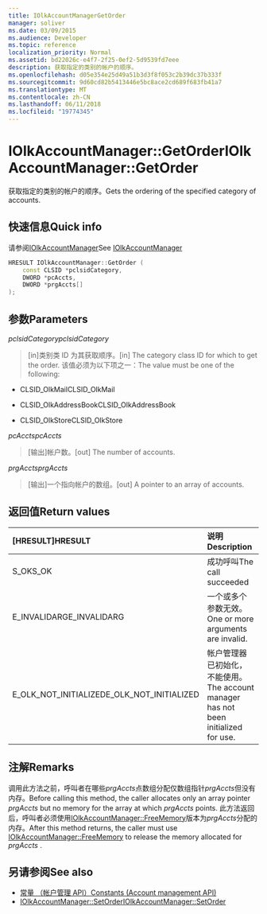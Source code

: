 ```yaml
---
title: IOlkAccountManagerGetOrder
manager: soliver
ms.date: 03/09/2015
ms.audience: Developer
ms.topic: reference
localization_priority: Normal
ms.assetid: bd22026c-e4f7-2f25-0ef2-5d9539fd7eee
description: 获取指定的类别的帐户的顺序。
ms.openlocfilehash: d05e354e25d49a51b3d3f8f053c2b39dc37b333f
ms.sourcegitcommit: 9d60cd82b5413446e5bc8ace2cd689f683fb41a7
ms.translationtype: MT
ms.contentlocale: zh-CN
ms.lasthandoff: 06/11/2018
ms.locfileid: "19774345"
---
```

# <a name="iolkaccountmanagergetorder"></a><span data-ttu-id="6b4ec-103">IOlkAccountManager::GetOrder</span><span class="sxs-lookup"><span data-stu-id="6b4ec-103">IOlkAccountManager::GetOrder</span></span>

<span data-ttu-id="6b4ec-104">获取指定的类别的帐户的顺序。</span><span class="sxs-lookup"><span data-stu-id="6b4ec-104">Gets the ordering of the specified category of accounts.</span></span>
  
## <a name="quick-info"></a><span data-ttu-id="6b4ec-105">快速信息</span><span class="sxs-lookup"><span data-stu-id="6b4ec-105">Quick info</span></span>

<span data-ttu-id="6b4ec-106">请参阅[IOlkAccountManager](iolkaccountmanager.md)</span><span class="sxs-lookup"><span data-stu-id="6b4ec-106">See [IOlkAccountManager](iolkaccountmanager.md)</span></span>
  
```cpp
HRESULT IOlkAccountManager::GetOrder (  
    const CLSID *pclsidCategory, 
    DWORD *pcAccts, 
    DWORD *prgAccts[] 
); 
```

## <a name="parameters"></a><span data-ttu-id="6b4ec-107">参数</span><span class="sxs-lookup"><span data-stu-id="6b4ec-107">Parameters</span></span>

<span data-ttu-id="6b4ec-108">_pclsidCategory_</span><span class="sxs-lookup"><span data-stu-id="6b4ec-108">_pclsidCategory_</span></span>
  
> <span data-ttu-id="6b4ec-109">[in]类别类 ID 为其获取顺序。</span><span class="sxs-lookup"><span data-stu-id="6b4ec-109">[in] The category class ID for which to get the order.</span></span> <span data-ttu-id="6b4ec-110">该值必须为以下项之一：</span><span class="sxs-lookup"><span data-stu-id="6b4ec-110">The value must be one of the following:</span></span>
    
   - <span data-ttu-id="6b4ec-111">CLSID_OlkMail</span><span class="sxs-lookup"><span data-stu-id="6b4ec-111">CLSID_OlkMail</span></span>
    
   - <span data-ttu-id="6b4ec-112">CLSID_OlkAddressBook</span><span class="sxs-lookup"><span data-stu-id="6b4ec-112">CLSID_OlkAddressBook</span></span>
    
   - <span data-ttu-id="6b4ec-113">CLSID_OlkStore</span><span class="sxs-lookup"><span data-stu-id="6b4ec-113">CLSID_OlkStore</span></span>
    
<span data-ttu-id="6b4ec-114">_pcAccts_</span><span class="sxs-lookup"><span data-stu-id="6b4ec-114">_pcAccts_</span></span>
  
>  <span data-ttu-id="6b4ec-115">[输出]帐户数。</span><span class="sxs-lookup"><span data-stu-id="6b4ec-115">[out] The number of accounts.</span></span> 
    
<span data-ttu-id="6b4ec-116">_prgAccts_</span><span class="sxs-lookup"><span data-stu-id="6b4ec-116">_prgAccts_</span></span>
  
> <span data-ttu-id="6b4ec-117">[输出]一个指向帐户的数组。</span><span class="sxs-lookup"><span data-stu-id="6b4ec-117">[out] A pointer to an array of accounts.</span></span>
    
## <a name="return-values"></a><span data-ttu-id="6b4ec-118">返回值</span><span class="sxs-lookup"><span data-stu-id="6b4ec-118">Return values</span></span>

|<span data-ttu-id="6b4ec-119">**[HRESULT]**</span><span class="sxs-lookup"><span data-stu-id="6b4ec-119">**HRESULT**</span></span>|<span data-ttu-id="6b4ec-120">**说明**</span><span class="sxs-lookup"><span data-stu-id="6b4ec-120">**Description**</span></span>|
|:-----|:-----|
|<span data-ttu-id="6b4ec-121">S_OK</span><span class="sxs-lookup"><span data-stu-id="6b4ec-121">S_OK</span></span>  <br/> |<span data-ttu-id="6b4ec-122">成功呼叫</span><span class="sxs-lookup"><span data-stu-id="6b4ec-122">The call succeeded</span></span>  <br/> |
|<span data-ttu-id="6b4ec-123">E_INVALIDARG</span><span class="sxs-lookup"><span data-stu-id="6b4ec-123">E_INVALIDARG</span></span>  <br/> |<span data-ttu-id="6b4ec-124">一个或多个参数无效。</span><span class="sxs-lookup"><span data-stu-id="6b4ec-124">One or more arguments are invalid.</span></span>  <br/> |
|<span data-ttu-id="6b4ec-125">E_OLK_NOT_INITIALIZED</span><span class="sxs-lookup"><span data-stu-id="6b4ec-125">E_OLK_NOT_INITIALIZED</span></span>  <br/> |<span data-ttu-id="6b4ec-126">帐户管理器已初始化，不能使用。</span><span class="sxs-lookup"><span data-stu-id="6b4ec-126">The account manager has not been initialized for use.</span></span>  <br/> |
   
## <a name="remarks"></a><span data-ttu-id="6b4ec-127">注解</span><span class="sxs-lookup"><span data-stu-id="6b4ec-127">Remarks</span></span>

<span data-ttu-id="6b4ec-128">调用此方法之前，呼叫者在哪些*prgAccts*点数组分配仅数组指针*prgAccts*但没有内存。</span><span class="sxs-lookup"><span data-stu-id="6b4ec-128">Before calling this method, the caller allocates only an array pointer  *prgAccts*  but no memory for the array at which  *prgAccts*  points.</span></span> <span data-ttu-id="6b4ec-129">此方法返回后，呼叫者必须使用[IOlkAccountManager::FreeMemory](iolkaccountmanager-freememory.md)版本为*prgAccts*分配的内存。</span><span class="sxs-lookup"><span data-stu-id="6b4ec-129">After this method returns, the caller must use [IOlkAccountManager::FreeMemory](iolkaccountmanager-freememory.md) to release the memory allocated for  *prgAccts*  .</span></span> 
  
## <a name="see-also"></a><span data-ttu-id="6b4ec-130">另请参阅</span><span class="sxs-lookup"><span data-stu-id="6b4ec-130">See also</span></span>

- [<span data-ttu-id="6b4ec-131">常量 （帐户管理 API）</span><span class="sxs-lookup"><span data-stu-id="6b4ec-131">Constants (Account management API)</span></span>](constants-account-management-api.md)  
- [<span data-ttu-id="6b4ec-132">IOlkAccountManager::SetOrder</span><span class="sxs-lookup"><span data-stu-id="6b4ec-132">IOlkAccountManager::SetOrder</span></span>](iolkaccountmanager-setorder.md)

